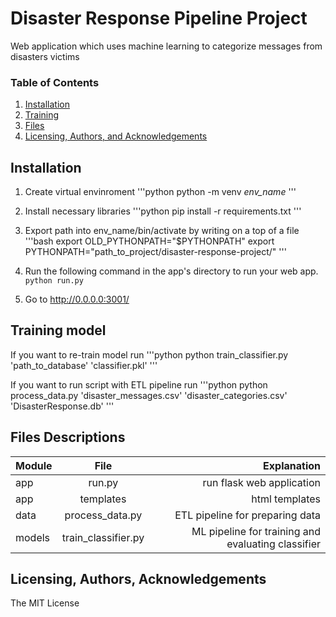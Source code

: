 # Disaster Response Pipeline Project
Web application which uses machine learning to categorize messages from disasters victims

### Table of Contents

1. [Installation](#installation)
2. [Training](#training)
2. [Files](#files)
4. [Licensing, Authors, and Acknowledgements](#licensing)

## Installation <a name="installation"></a>

1. Create virtual envinroment 
'''python
python -m venv *env_name*
'''

2. Install necessary libraries
'''python
pip install -r requirements.txt
'''

3. Export path into env_name/bin/activate by writing on a top of a file
'''bash
export OLD_PYTHONPATH="$PYTHONPATH"
export PYTHONPATH="path_to_project/disaster-response-project/"
'''

4. Run the following command in the app's directory to run your web app.
    `python run.py`

5. Go to http://0.0.0.0:3001/

## Training model <a name="training"></a>
If you want to re-train model run
'''python
python train_classifier.py 'path_to_database' 'classifier.pkl'
'''

If you want to run script with ETL pipeline run
'''python
python process_data.py 'disaster_messages.csv' 'disaster_categories.csv' 'DisasterResponse.db'
'''

## Files Descriptions <a name="files"></a>

| Module        | File           | Explanation  |
| ------------- |:-------------:| -----:|
| app           | run.py         | run flask web application |
| app           | templates      | html templates |
| data          | process_data.py| ETL pipeline for preparing data |
| models        | train_classifier.py| ML pipeline for training and evaluating classifier |

## Licensing, Authors, Acknowledgements<a name="licensing"></a>

The MIT License
